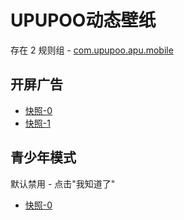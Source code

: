 # UPUPOO动态壁纸

存在 2 规则组 - [com.upupoo.apu.mobile](/src/apps/com.upupoo.apu.mobile.ts)

## 开屏广告

- [快照-0](https://i.gkd.li/i/13830230)
- [快照-1](https://i.gkd.li/i/14052232)

## 青少年模式

默认禁用 - 点击"我知道了"

- [快照-0](https://i.gkd.li/i/14052188)
